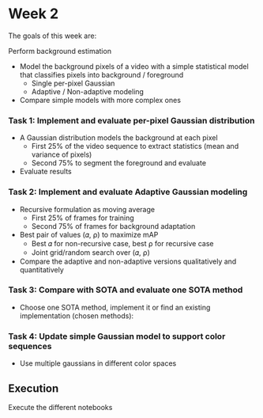 # Week 2

The goals of this week are:

Perform background estimation

- Model the background pixels of a video with a simple statistical model that classifies pixels into background / foreground
    - Single per-pixel Gaussian
    - Adaptive / Non-adaptive modeling
- Compare simple models with more complex ones

### Task 1: Implement and evaluate per-pixel Gaussian distribution
- A Gaussian distribution models the background at each pixel
    - First 25% of the video sequence to extract statistics (mean and variance of pixels)
    - Second 75% to segment the foreground and evaluate
- Evaluate results
### Task 2: Implement and evaluate Adaptive Gaussian modeling
- Recursive formulation as moving average
    - First 25% of frames for training
    - Second 75% of frames for background adaptation
- Best pair of values (𝛼, ⍴) to maximize mAP
    - Best 𝛼 for non-recursive case, best ⍴ for recursive case
    - Joint grid/random search over (𝛼, ⍴)
- Compare the adaptive and non-adaptive versions qualitatively and quantitatively
### Task 3: Compare with SOTA and evaluate one SOTA method
- Choose one SOTA method, implement it or find an existing implementation (chosen methods):

### Task 4: Update simple Gaussian model to support color sequences
- Use multiple gaussians in different color spaces

## Execution
Execute the different notebooks